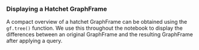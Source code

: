 ### Displaying a Hatchet GraphFrame
A compact overview of a hatchet GraphFrame can be obtained using the `gf.tree()` function. We use this throughout the notebook to display the differences between an original GraphFrame and the resulting GraphFrame after applying a query.